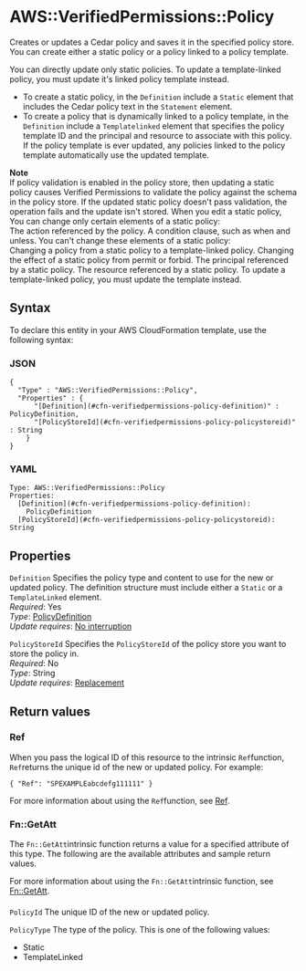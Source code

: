 # AWS::VerifiedPermissions::Policy<a name="aws-resource-verifiedpermissions-policy"></a>

Creates or updates a Cedar policy and saves it in the specified policy store\. You can create either a static policy or a policy linked to a policy template\.

You can directly update only static policies\. To update a template\-linked policy, you must update it's linked policy template instead\.
+ To create a static policy, in the `Definition` include a `Static` element that includes the Cedar policy text in the `Statement` element\.
+ To create a policy that is dynamically linked to a policy template, in the `Definition` include a `Templatelinked` element that specifies the policy template ID and the principal and resource to associate with this policy\. If the policy template is ever updated, any policies linked to the policy template automatically use the updated template\.

**Note**  
If policy validation is enabled in the policy store, then updating a static policy causes Verified Permissions to validate the policy against the schema in the policy store\. If the updated static policy doesn't pass validation, the operation fails and the update isn't stored\.
When you edit a static policy, You can change only certain elements of a static policy:  
The action referenced by the policy\. 
A condition clause, such as when and unless\. 
You can't change these elements of a static policy:   
Changing a policy from a static policy to a template\-linked policy\. 
Changing the effect of a static policy from permit or forbid\. 
The principal referenced by a static policy\. 
The resource referenced by a static policy\. 
To update a template\-linked policy, you must update the template instead\. 

## Syntax<a name="aws-resource-verifiedpermissions-policy-syntax"></a>

To declare this entity in your AWS CloudFormation template, use the following syntax:

### JSON<a name="aws-resource-verifiedpermissions-policy-syntax.json"></a>

```
{
  "Type" : "AWS::VerifiedPermissions::Policy",
  "Properties" : {
      "[Definition](#cfn-verifiedpermissions-policy-definition)" : PolicyDefinition,
      "[PolicyStoreId](#cfn-verifiedpermissions-policy-policystoreid)" : String
    }
}
```

### YAML<a name="aws-resource-verifiedpermissions-policy-syntax.yaml"></a>

```
Type: AWS::VerifiedPermissions::Policy
Properties: 
  [Definition](#cfn-verifiedpermissions-policy-definition): 
    PolicyDefinition
  [PolicyStoreId](#cfn-verifiedpermissions-policy-policystoreid): String
```

## Properties<a name="aws-resource-verifiedpermissions-policy-properties"></a>

`Definition`  <a name="cfn-verifiedpermissions-policy-definition"></a>
Specifies the policy type and content to use for the new or updated policy\. The definition structure must include either a `Static` or a `TemplateLinked` element\.  
*Required*: Yes  
*Type*: [PolicyDefinition](aws-properties-verifiedpermissions-policy-policydefinition.md)  
*Update requires*: [No interruption](https://docs.aws.amazon.com/AWSCloudFormation/latest/UserGuide/using-cfn-updating-stacks-update-behaviors.html#update-no-interrupt)

`PolicyStoreId`  <a name="cfn-verifiedpermissions-policy-policystoreid"></a>
Specifies the `PolicyStoreId` of the policy store you want to store the policy in\.  
*Required*: No  
*Type*: String  
*Update requires*: [Replacement](https://docs.aws.amazon.com/AWSCloudFormation/latest/UserGuide/using-cfn-updating-stacks-update-behaviors.html#update-replacement)

## Return values<a name="aws-resource-verifiedpermissions-policy-return-values"></a>

### Ref<a name="aws-resource-verifiedpermissions-policy-return-values-ref"></a>

When you pass the logical ID of this resource to the intrinsic `Ref`function, `Ref`returns the unique id of the new or updated policy\. For example:

`{ "Ref": "SPEXAMPLEabcdefg111111" }`

For more information about using the `Ref`function, see [Ref](https://docs.aws.amazon.com/AWSCloudFormation/latest/UserGuide/intrinsic-function-reference-ref.html)\.

### Fn::GetAtt<a name="aws-resource-verifiedpermissions-policy-return-values-fn--getatt"></a>

The `Fn::GetAtt`intrinsic function returns a value for a specified attribute of this type\. The following are the available attributes and sample return values\.

For more information about using the `Fn::GetAtt`intrinsic function, see [Fn::GetAtt](https://docs.aws.amazon.com/AWSCloudFormation/latest/UserGuide/intrinsic-function-reference-getatt.html)\.

#### <a name="aws-resource-verifiedpermissions-policy-return-values-fn--getatt-fn--getatt"></a>

`PolicyId`  <a name="PolicyId-fn::getatt"></a>
The unique ID of the new or updated policy\.

`PolicyType`  <a name="PolicyType-fn::getatt"></a>
The type of the policy\. This is one of the following values:  
+ Static
+ TemplateLinked